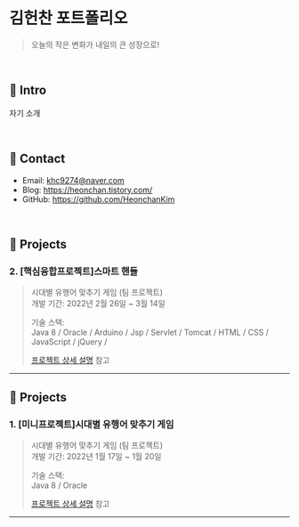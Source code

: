 # 김헌찬 포트폴리오
>오늘의 작은 변화가 내일의 큰 성장으로! 

</br>

## :pushpin: Intro
자기 소개

</br>

## :pushpin: Contact
- Email: khc9274@naver.com
- Blog: https://heonchan.tistory.com/
- GitHub: https://github.com/HeonchanKim

</br>

## :pushpin: Projects
### 2. [핵심융합프로젝트]스마트 핸들
>시대별 유행어 맞추기 게임 (팀 프로젝트)  
>개발 기간: 2022년 2월 26일 ~ 3월 14일
>  
>기술 스택:  
>Java 8 / Oracle / Arduino / Jsp / Servlet / Tomcat / HTML / CSS / JavaScript / jQuery / 
>  
>[프로젝트 상세 설명](https://github.com/HeonchanKim/smhrd_miniProject) 참고

---

## :pushpin: Projects
### 1. [미니프로젝트]시대별 유행어 맞추기 게임
>시대별 유행어 맞추기 게임 (팀 프로젝트)  
>개발 기간: 2022년 1월 17일 ~ 1월 20일
>  
>기술 스택:  
>Java 8 / Oracle
>  
>[프로젝트 상세 설명](https://github.com/HeonchanKim/smhrd_miniProject) 참고

---
